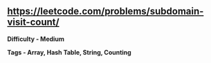 ## https://leetcode.com/problems/subdomain-visit-count/

**Difficulty - Medium**

**Tags - Array, Hash Table, String, Counting**

